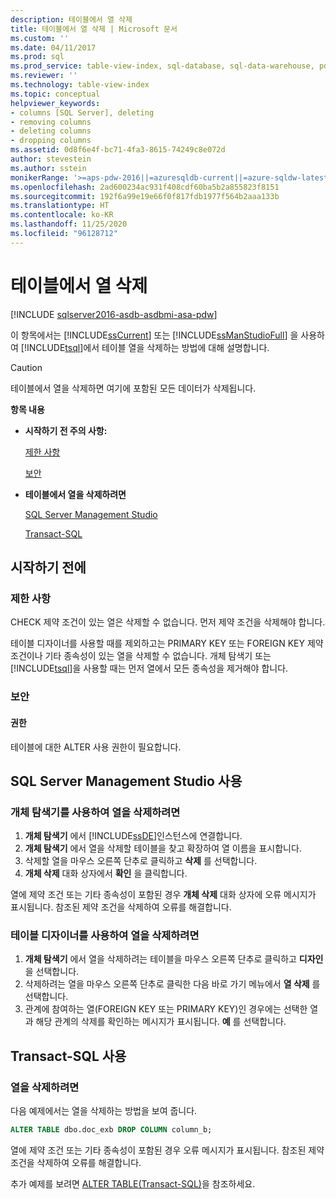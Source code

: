 ```yaml
---
description: 테이블에서 열 삭제
title: 테이블에서 열 삭제 | Microsoft 문서
ms.custom: ''
ms.date: 04/11/2017
ms.prod: sql
ms.prod_service: table-view-index, sql-database, sql-data-warehouse, pdw
ms.reviewer: ''
ms.technology: table-view-index
ms.topic: conceptual
helpviewer_keywords:
- columns [SQL Server], deleting
- removing columns
- deleting columns
- dropping columns
ms.assetid: 0d8f6e4f-bc71-4fa3-8615-74249c8e072d
author: stevestein
ms.author: sstein
monikerRange: '>=aps-pdw-2016||=azuresqldb-current||=azure-sqldw-latest||>=sql-server-2016||=sqlallproducts-allversions||>=sql-server-linux-2017||=azuresqldb-mi-current'
ms.openlocfilehash: 2ad600234ac931f408cdf60ba5b2a855823f8151
ms.sourcegitcommit: 192f6a99e19e66f0f817fdb1977f564b2aaa133b
ms.translationtype: HT
ms.contentlocale: ko-KR
ms.lasthandoff: 11/25/2020
ms.locfileid: "96128712"
---
```

# <a name="delete-columns-from-a-table"></a>테이블에서 열 삭제

[!INCLUDE [sqlserver2016-asdb-asdbmi-asa-pdw](../../includes/applies-to-version/sqlserver2016-asdb-asdbmi-asa-pdw.md)]

이 항목에서는 [!INCLUDE[ssCurrent](../../includes/sscurrent-md.md)] 또는 [!INCLUDE[ssManStudioFull](../../includes/ssmanstudiofull-md.md)] 을 사용하여 [!INCLUDE[tsql](../../includes/tsql-md.md)]에서 테이블 열을 삭제하는 방법에 대해 설명합니다.

> [!CAUTION]
> 테이블에서 열을 삭제하면 여기에 포함된 모든 데이터가 삭제됩니다.

 **항목 내용**

- **시작하기 전 주의 사항:**

   [제한 사항](#Restrictions)

   [보안](#Security)

- **테이블에서 열을 삭제하려면**

   [SQL Server Management Studio](#SSMSProcedure)

   [Transact-SQL](#TsqlProcedure)

## <a name="before-you-begin"></a><a name="BeforeYouBegin"></a> 시작하기 전에

### <a name="limitations-and-restrictions"></a><a name="Restrictions"></a> 제한 사항

CHECK 제약 조건이 있는 열은 삭제할 수 없습니다. 먼저 제약 조건을 삭제해야 합니다.

테이블 디자이너를 사용할 때를 제외하고는 PRIMARY KEY 또는 FOREIGN KEY 제약 조건이나 기타 종속성이 있는 열을 삭제할 수 없습니다. 개체 탐색기 또는 [!INCLUDE[tsql](../../includes/tsql-md.md)]을 사용할 때는 먼저 열에서 모든 종속성을 제거해야 합니다.

### <a name="security"></a><a name="Security"></a> 보안

#### <a name="permissions"></a><a name="Permissions"></a> 권한

테이블에 대한 ALTER 사용 권한이 필요합니다.

## <a name="using-sql-server-management-studio"></a><a name="SSMSProcedure"></a> SQL Server Management Studio 사용

### <a name="to-delete-columns-by-using-object-explorer"></a>개체 탐색기를 사용하여 열을 삭제하려면

1. **개체 탐색기** 에서 [!INCLUDE[ssDE](../../includes/ssde-md.md)]인스턴스에 연결합니다.
2. **개체 탐색기** 에서 열을 삭제할 테이블을 찾고 확장하여 열 이름을 표시합니다.
3. 삭제할 열을 마우스 오른쪽 단추로 클릭하고 **삭제** 를 선택합니다.
4. **개체 삭제** 대화 상자에서 **확인** 을 클릭합니다.

열에 제약 조건 또는 기타 종속성이 포함된 경우 **개체 삭제** 대화 상자에 오류 메시지가 표시됩니다. 참조된 제약 조건을 삭제하여 오류를 해결합니다.

### <a name="to-delete-columns-by-using-table-designer"></a>테이블 디자이너를 사용하여 열을 삭제하려면

1. **개체 탐색기** 에서 열을 삭제하려는 테이블을 마우스 오른쪽 단추로 클릭하고 **디자인** 을 선택합니다.
2. 삭제하려는 열을 마우스 오른쪽 단추로 클릭한 다음 바로 가기 메뉴에서 **열 삭제** 를 선택합니다.
3. 관계에 참여하는 열(FOREIGN KEY 또는 PRIMARY KEY)인 경우에는 선택한 열과 해당 관계의 삭제를 확인하는 메시지가 표시됩니다. **예** 를 선택합니다.

## <a name="using-transact-sql"></a><a name="TsqlProcedure"></a> Transact-SQL 사용

### <a name="to-delete-columns"></a>열을 삭제하려면

다음 예제에서는 열을 삭제하는 방법을 보여 줍니다.

```sql
ALTER TABLE dbo.doc_exb DROP COLUMN column_b;
```

열에 제약 조건 또는 기타 종속성이 포함된 경우 오류 메시지가 표시됩니다. 참조된 제약 조건을 삭제하여 오류를 해결합니다.

추가 예제를 보려면 [ALTER TABLE&#40;Transact-SQL&#41;](../../t-sql/statements/alter-table-transact-sql.md)을 참조하세요.

## <a name="FollowUp"></a>
